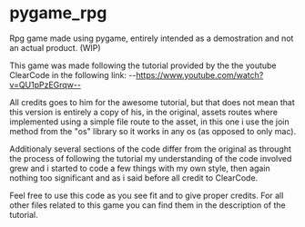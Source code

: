 # pygame_rpg
Rpg game made using pygame, entirely intended as a demostration and not an actual product. (WIP)

This game was made following the tutorial provided by the
the youtube ClearCode in the following link:
--https://www.youtube.com/watch?v=QU1pPzEGrqw--

All credits goes to him for the awesome tutorial, but that
does not mean that this version is entirely a copy of his,
in the original, assets routes where implemented using a simple file route to the asset, in this one i use the join method from the "os" library so it works in any os (as opposed to only mac).

Additionaly several sections of the code differ from the original as throught the process of following the tutorial my understanding of the code involved grew and i started to code a few things with my own style, then again nothing too significant and as i said before all credit to ClearCode.

Feel free to use this code as you see fit and to give proper credits. For all other files related to this game you can find them in the description of the tutorial.